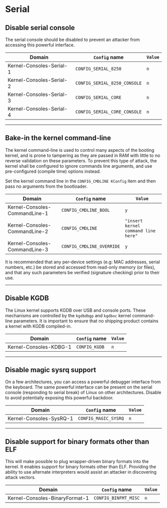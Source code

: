 # Serial

## Disable serial console

The serial console should be disabled to prevent an attacker from accessing this powerful interface.

<!-- config -->

Domain                   | `Config` name                | `Value`
------------------------ | ---------------------------- | -------
Kernel-Consoles-Serial-1 | `CONFIG_SERIAL_8250`         | `n`
Kernel-Consoles-Serial-2 | `CONFIG_SERIAL_8250_CONSOLE` | `n`
Kernel-Consoles-Serial-3 | `CONFIG_SERIAL_CORE`         | `n`
Kernel-Consoles-Serial-4 | `CONFIG_SERIAL_CORE_CONSOLE` | `n`

<!-- endconfig -->

--------------------------------------------------------------------------------

## Bake-in the kernel command-line

The kernel command-line is used to control many aspects of the booting kernel, and is prone to tampering as they are passed in RAM with little to no reverse validation on these parameters. To prevent this type of attack, the kernel shall be configured to ignore commands line arguments, and use pre-configured (compile time) options instead.

Set the kernel command line in the `CONFIG_CMDLINE KConfig` item and then pass no arguments from the bootloader.

<!-- config -->

Domain                        | `Config` name             | `Value`
----------------------------- | ------------------------- | -----------------------------------
Kernel-Consoles-CommandLine-1 | `CONFIG_CMDLINE_BOOL`     | `y`
Kernel-Consoles-CommandLine-2 | `CONFIG_CMDLINE`          | `"insert kernel command line here"`
Kernel-Consoles-CommandLine-3 | `CONFIG_CMDLINE_OVERRIDE` | `y`

<!-- endconfig -->

It is recommended that any per-device settings (e.g: MAC addresses, serial numbers, etc.) be stored and accessed from read-only memory (or files), and that any such parameters be verified (signature checking) prior to their use.

--------------------------------------------------------------------------------

## Disable KGDB

The Linux kernel supports KGDB over USB and console ports. These mechanisms are controlled by the `kgdbdbgp` and `kgdboc` kernel command-line parameters. It is important to ensure that no shipping product contains a kernel with KGDB compiled-in.

<!-- config -->

Domain                 | `Config` name | `Value`
---------------------- | ------------- | -------
Kernel-Consoles-KDBG-1 | `CONFIG_KGDB` | `n`

<!-- endconfig -->

--------------------------------------------------------------------------------

## Disable magic sysrq support

On a few architectures, you can access a powerful debugger interface from the keyboard. The same powerful interface can be present on the serial console (responding to serial break) of Linux on other architectures. Disable to avoid potentially exposing this powerful backdoor.

<!-- config -->

Domain                  | `Config` name        | `Value`
----------------------- | -------------------- | -------
Kernel-Consoles-SysRQ-1 | `CONFIG_MAGIC_SYSRQ` | `n`

<!-- endconfig -->

--------------------------------------------------------------------------------

## Disable support for binary formats other than ELF

This will make possible to plug wrapper-driven binary formats into the kernel. It enables support for binary formats other than ELF. Providing the ability to use alternate interpreters would assist an attacker in discovering attack vectors.

<!-- config -->

Domain                         | `Config` name        | `Value`
------------------------------ | -------------------- | -------
Kernel-Consoles-BinaryFormat-1 | `CONFIG_BINFMT_MISC` | `n`

<!-- endconfig -->
